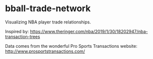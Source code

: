 # bball-trade-network
Visualizing NBA player trade relationships.

Inspired by: https://www.theringer.com/nba/2019/1/30/18202947/nba-transaction-trees

Data comes from the wonderful Pro Sports Transactions website: http://www.prosportstransactions.com/
